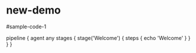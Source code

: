 # new-demo
#sample-code-1

pipeline {
    agent any
    stages {
        stage('Welcome') {
            steps {
                echo 'Welcome'
            }
        }
    }
}


